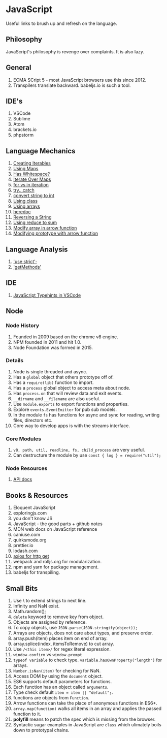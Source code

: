 # JavaScript

Useful links to brush up and refresh on the language.

## Philosophy

JavaScript's philosophy is revenge over complaints. It is also lazy.

## General

1. ECMA SCript 5 - most JavaScript browsers use this since 2012.
1. Transpilers translate backward. babeljs.io is such a tool.

## IDE's

1. VSCode
1. Sublime
1. Atom
1. brackets.io
1. phpstorm

## Language Mechanics

1. [Creating Iterables](https://medium.com/@chanakyabhardwaj/es6-reverse-iterable-for-an-array-5dae91c02904)
1. [Using Maps](https://hackernoon.com/what-you-should-know-about-es6-maps-dc66af6b9a1e)
1. [Has Whitespace?](https://stackoverflow.com/questions/1731190/check-if-a-string-has-white-space)
1. [Iterate Over Maps](https://stackoverflow.com/questions/33946567/iterate-over-values-of-object)
1. [for vs in iteration](https://alligator.io/js/for-of-for-in-loops/)
1. [try...catch](https://javascript.info/try-catch)
1. [convert string to int](https://gomakethings.com/converting-strings-to-numbers-with-vanilla-javascript/)
1. [Using class](https://medium.com/@luke_smaki/javascript-es6-classes-8a34b0a6720a)
1. [Using arrays](https://www.hostingadvice.com/how-to/javascript-remove-element-array/)
1. [heredoc](https://hutter.io/2015/03/16/heredoc-in-javascript/)
1. [Reversing a String](https://medium.com/sonyamoisset/reverse-a-string-in-javascript-a18027b8e91c)
1. [Using reduce to sum](https://medium.com/@chrisburgin95/rewriting-javascript-sum-an-array-dbf838996ed0)
1. [Modify array in arrow function](https://stackoverflow.com/questions/12482961/is-it-possible-to-change-values-of-the-array-when-doing-foreach-in-javascript)
1. [Modifying prototype with arrow function](https://teamtreehouse.com/community/does-arrow-function-syntax-works-for-prototype)

## Language Analysis

1. ['use strict';](https://developer.mozilla.org/en-US/docs/Web/JavaScript/Reference/Strict_mode)
1. ['getMethods'](https://flaviocopes.com/how-to-list-object-methods-javascript/)

## IDE

1. [JavaScript Typehints in VSCode](https://dev.to/henryjw/better-javascript-type-autocomplete-with-jsdoc-3bdo)

## Node

### Node History

1. Founded in 2009 based on the chrome v8 engine.
1. NPM founded in 2011 and hit 1.0.
1. Node Foundation was formed in 2015.

### Details

1. Node is single threaded and async.
1. Has a ```global``` object that others prototype off of.
1. Has a ```require(lib)``` function to import.
1. Has a ```process``` global object to access meta about node.
1. Has ```process.on``` that will review data and exit events.
1. ```__dirname``` and ```__filename``` are also useful.
1. Use ```module.exports``` to export functions and properties.
1. Explore ```events.EventEmitter``` for pub sub models.
1. In the module ```fs``` has functions for async and sync for reading, writing files, directors etc.
1. Core way to develop apps is with the streams interface.

### Core Modules

1. ```v8, path, util, readline, fs, child_process``` are very useful.
1. Can destructure the module by use ```const { log } = require("util");``` 

### Node Resources

1. [API docs](https://node.readthedocs.io/en/latest/)

## Books & Resources

1. Eloquent JavaScript
1. exploringjs.com
1. you don't know JS
1. JavaScript - the good parts + github notes
1. MDN web docs on JavaScript reference
1. caniuse.com
1. quirksmode.org
1. prettier.io
1. lodash.com
1. [axios for http get](https://github.com/axios/axios)
1. webpack and rolljs.org for modularization.
1. npm and yarn for package management.
1. babeljs for transpiling.

## Small Bits
1. Use \ to extend strings to next line.
1. Infinity and NaN exist.
1. Math.random();
1. ```delete``` keyword to remove key from object.
1. Objects are assigned by reference.
1. To copy objects, use ```JSON.parse(JSON.stringify(object));```
1. Arrays are objects, does not care about types, and preserve order.
1. array.push(item) places item on end of array.
1. array.splice(index, itemsToRemove) to cut array.
1. Use ```/<this item>/``` for regex literal expression.
1. ```window.confirm``` vs ```window.prompt```
1. ```typeof variable``` to check type. ```variable.hasOwnProperty("length")``` for arrays.
1. ```Number.isNan(item)``` for checking for NaN.
1. Access DOM by using the ```document``` object.
1. ES6 supports default parameters for functions.
1. Each function has an object called ```arguments```.
1. Type check default ```item = item || "default";```.
1. functions are objects from ```Function```.
1. Arrow functions can take the place of anonymous functions in ES6+.
1. ```array.map(function)``` walks all items in an array and applies the passed function to it.
1. **polyfill** means to patch the spec which is missing from the browser.
1. Syntactic sugar examples in JavaScript are ```class``` which ulimately boils down to prototypal chains.
